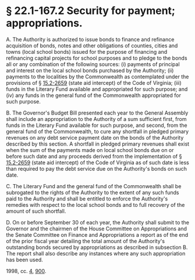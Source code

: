 # § 22.1-167.2 Security for payment; appropriations.

<p>A. The Authority is authorized to issue bonds to finance and refinance acquisition of bonds, notes and other obligations of counties, cities and towns (local school bonds) issued for the purpose of financing and refinancing capital projects for school purposes and to pledge to the bonds all or any combination of the following sources: (i) payments of principal and interest on the local school bonds purchased by the Authority; (ii) payments to the localities by the Commonwealth as contemplated under the provisions of § <a href='/vacode/15.2-2659/'>15.2-2659</a> (state aid intercept) of the Code of Virginia; (iii) funds in the Literary Fund available and appropriated for such purpose; and (iv) any funds in the general fund of the Commonwealth appropriated for such purpose.</p><p>B. The Governor's Budget Bill presented each year to the General Assembly shall include an appropriation to the Authority of a sum sufficient first, from funds in the Literary Fund available for such purpose, and second, from the general fund of the Commonwealth, to cure any shortfall in pledged primary revenues on any debt service payment date on the bonds of the Authority described by this section. A shortfall in pledged primary revenues shall exist when the sum of the payments made on local school bonds due on or before such date and any proceeds derived from the implementation of § <a href='/vacode/15.2-2659/'>15.2-2659</a> (state aid intercept) of the Code of Virginia as of such date is less than required to pay the debt service due on the Authority's bonds on such date.</p><p>C. The Literary Fund and the general fund of the Commonwealth shall be subrogated to the rights of the Authority to the extent of any such funds paid to the Authority and shall be entitled to enforce the Authority's remedies with respect to the local school bonds and to full recovery of the amount of such shortfall.</p><p>D. On or before September 30 of each year, the Authority shall submit to the Governor and the chairmen of the House Committee on Appropriations and the Senate Committee on Finance and Appropriations a report as of the end of the prior fiscal year detailing the total amount of the Authority's outstanding bonds secured by appropriations as described in subsection B. The report shall also describe any instances where any such appropriation has been used.</p><p>1998, cc. <a href='http://lis.virginia.gov/cgi-bin/legp604.exe?981+ful+CHAP0004'>4</a>, <a href='http://lis.virginia.gov/cgi-bin/legp604.exe?981+ful+CHAP0900'>900</a>.</p>